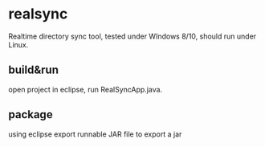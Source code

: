 # realsync
Realtime directory sync tool, tested under WIndows 8/10, should run under Linux.

## build&run
open project in eclipse, run RealSyncApp.java.

## package
using eclipse export runnable JAR file to export a jar
